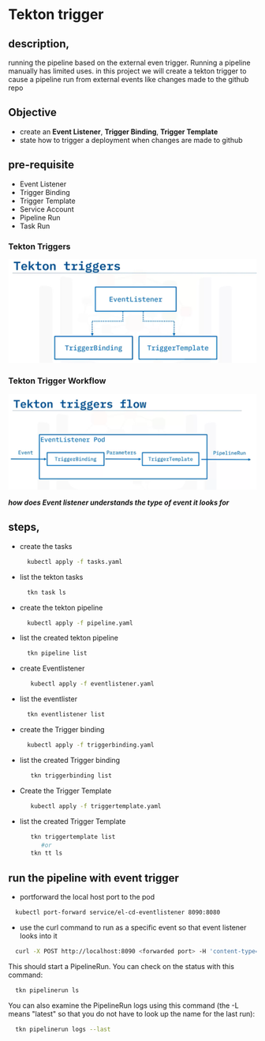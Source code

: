 # Tekton trigger

## description,
  running the pipeline based on the external even trigger. Running a pipeline manually has limited uses. in this project we will create a tekton trigger to cause a pipeline run from external events like changes made to the github repo

  ## Objective
  * create an __Event Listener__, __Trigger Binding__, __Trigger Template__ 
  * state how to trigger a deployment when changes are made to github

## pre-requisite
- Event Listener
- Trigger Binding 
- Trigger Template 
- Service Account
- Pipeline Run
- Task Run

### Tekton Triggers
![Tekton Triggers](image-2.png)

### Tekton Trigger Workflow
![tekton trigger workflow](image-1.png)

___how does Event listener understands the type of event it looks for___

## steps,
  * create the tasks
    ```bash
      kubectl apply -f tasks.yaml
    ```     
  * list the tekton tasks
    ```bash
      tkn task ls
    ```
  * create the tekton pipeline
    ```bash
      kubectl apply -f pipeline.yaml
    ```
  * list the created tekton pipeline
    ```bash
      tkn pipeline list
    ```
  * create Eventlistener
    ```bash
       kubectl apply -f eventlistener.yaml
    ```
  * list the eventlister
    ```bash
      tkn eventlistener list
    ```
  * create the Trigger binding
    ```bash
      kubectl apply -f triggerbinding.yaml
    ```
  * list the created Trigger binding
    ```bash
       tkn triggerbinding list
    ```
  * Create the Trigger Template
    ```bash
       kubectl apply -f triggertemplate.yaml
    ``` 
  * list the created Trigger Template
    ```bash
       tkn triggertemplate list
          #or
       tkn tt ls
    ```

## run the pipeline with event trigger 
* portforward the local host port to the pod
```bash
  kubectl port-forward service/el-cd-eventlistener 8090:8080
```
* use the curl command to run as a specific event so that event listener looks into it
```bash
  curl -X POST http://localhost:8090 <forwarded port> -H 'content-type=application/json' -d '{"ref":"main","repository":{"url":"https://github.com/ibm-developer-skills-network/wtecc-CICD_PracticeCode"}}'
```

This should start a PipelineRun. You can check on the status with this command:
```bash
  tkn pipelinerun ls
```

You can also examine the PipelineRun logs using this command (the -L means "latest" so that you do not have to look up the name for the last run):
```bash
  tkn pipelinerun logs --last
```